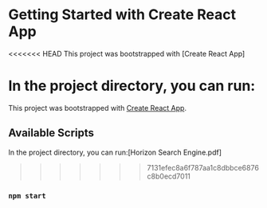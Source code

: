 # Getting Started with Create React App

<<<<<<< HEAD
This project was bootstrapped with [Create React App]

In the project directory, you can run:
=======

This project was bootstrapped with [Create React App](https://github.com/facebook/create-react-app).

## Available Scripts

In the project directory, you can run:[Horizon Search Engine.pdf]




>>>>>>> 7131efec8a6f787aa1c8dbbce6876c8b0ecd7011
### `npm start`





